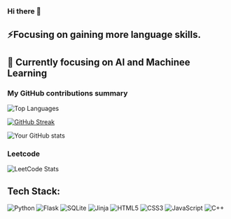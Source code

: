 ### Hi there 👋

 <h2>⚡Focusing on gaining more language skills.</h2>
 <h2>🔭 Currently focusing on AI and Machinee Learning </h2>


<h3>My GitHub contributions summary</h3>

<img src="https://github-readme-stats.vercel.app/api/top-langs/?username=kimhongzhang323&theme=tokyonight&hide_border=false&include_all_commits=true&count_private=false&layout=compact" alt="Top Languages" />

[![GitHub Streak](https://github-readme-streak-stats.herokuapp.com?user=kimhongzhang323&theme=dark&ring=fb4362&file=fb4362&currStreakNum=fb4362&currStreakLabel=fb4362&hide_border=true)](https://git.io/streak-stats)

![Your GitHub stats](https://github-readme-stats.vercel.app/api?username=kimhongzhang323&hide_border=true&show_icons=true&bg_color=151515&title_color=fb4362&icon_color=fb4362&text_bold=false&text_color=9e9e9e)

### Leetcode
  

  ![LeetCode Stats](https://leetcode.card.workers.dev/kimhongzhang?theme=auto&font=baloo&extension=null)

  

## Tech Stack:

![Python](https://img.shields.io/badge/python-3670A0?style=for-the-badge&logo=python&logoColor=ffdd54)
![Flask](https://img.shields.io/badge/flask-%23000.svg?style=for-the-badge&logo=flask&logoColor=white)
![SQLite](https://img.shields.io/badge/sqlite-%2307405e.svg?style=for-the-badge&logo=sqlite&logoColor=white)
![Jinja](https://img.shields.io/badge/jinja-white.svg?style=for-the-badge&logo=jinja&logoColor=black)
![HTML5](https://img.shields.io/badge/html5-%23E34F26.svg?style=for-the-badge&logo=html5&logoColor=white)
![CSS3](https://img.shields.io/badge/css3-%231572B6.svg?style=for-the-badge&logo=css3&logoColor=white)
![JavaScript](https://img.shields.io/badge/javascript-%23323330.svg?style=for-the-badge&logo=javascript&logoColor=%23F7DF1E)
![C++](https://img.shields.io/badge/c++-%2300599C.svg?style=for-the-badge&logo=c%2B%2B&logoColor=white)
